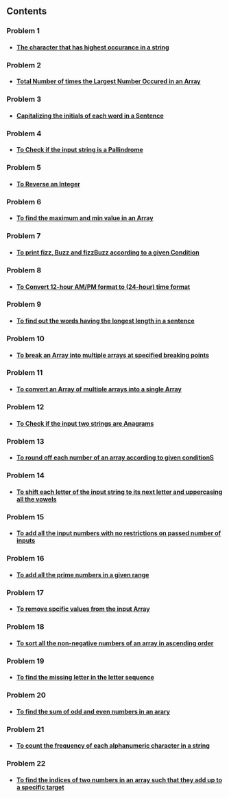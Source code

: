 ## Contents

### Problem 1

- #### [The character that has highest occurance in a string](https://github.com/payalpatra/Javascript_ProblemSolving/blob/master/maxChar.js)

### Problem 2

- #### [Total Number of times the Largest Number Occured in an Array](https://github.com/payalpatra/Javascript_ProblemSolving/blob/master/mode_of_maxNum.js)

### Problem 3

- #### [Capitalizing the initials of each word in a Sentence](https://github.com/payalpatra/Javascript_ProblemSolving/blob/master/capitalize_initials.js)

### Problem 4

- #### [To Check if the input string is a Pallindrome](https://github.com/payalpatra/Javascript_ProblemSolving/blob/master/isPallindrome.js)

### Problem 5

- #### [To Reverse an Integer](https://github.com/payalpatra/Javascript_ProblemSolving/blob/master/reverseInt.js)

### Problem 6

- #### [To find the maximum and min value in an Array](https://github.com/payalpatra/Javascript_ProblemSolving/blob/master/maxMin.js)

### Problem 7

- #### [To print fizz, Buzz and fizzBuzz according to a given Condition](https://github.com/payalpatra/Javascript_ProblemSolving/blob/master/fizzBuzz.js)

### Problem 8

- #### [To Convert 12-hour AM/PM format to (24-hour) time format](https://github.com/payalpatra/Javascript_ProblemSolving/blob/master/timeConversion.js)

### Problem 9

- #### [To find out the words having the longest length in a sentence](https://github.com/payalpatra/Javascript_ProblemSolving/blob/master/longestWord.js)

### Problem 10

- #### [To break an Array into multiple arrays at specified breaking points](https://github.com/payalpatra/Javascript_ProblemSolving/blob/master/breakArray.js)

### Problem 11

- #### [To convert an Array of multiple arrays into a single Array](https://github.com/payalpatra/Javascript_ProblemSolving/blob/master/flatArray.js)

### Problem 12

- #### [To Check if the input two strings are Anagrams](https://github.com/payalpatra/Javascript_ProblemSolving/blob/master/isAnagram.js)

### Problem 13

- #### [To round off each number of an array according to given conditionS](https://github.com/payalpatra/Javascript_ProblemSolving/blob/master/roundOffArray.js)

### Problem 14

- #### [To shift each letter of the input string to its next letter and uppercasing all the vowels](https://github.com/payalpatra/Javascript_ProblemSolving/blob/master/shiftLetters.js)

### Problem 15

- #### [To add all the input numbers with no restrictions on passed number of inputs](https://github.com/payalpatra/Javascript_ProblemSolving/blob/master/sumAll.js)

### Problem 16

- #### [To add all the prime numbers in a given range](https://github.com/payalpatra/Javascript_ProblemSolving/blob/master/addAllPrime.js)

### Problem 17

- #### [To remove spcific values from the input Array](https://github.com/payalpatra/Javascript_ProblemSolving/blob/master/filterArray.js)

### Problem 18

- #### [To sort all the non-negative numbers of an array in ascending order ](https://github.com/payalpatra/Javascript_ProblemSolving/blob/master/sortByType.js)

### Problem 19

- #### [ To find the missing letter in the letter sequence](https://github.com/payalpatra/Javascript_ProblemSolving/blob/master/missingLetter.js)

### Problem 20

- #### [To find the sum of odd and even numbers in an arary](https://github.com/payalpatra/Javascript_ProblemSolving/blob/master/evenOddSums.js)

### Problem 21

- #### [To count the frequency of each alphanumeric character in a string ](https://github.com/payalpatra/Javascript_ProblemSolving/blob/master/charCount.js)

### Problem 22

- #### [To find the indices of two numbers in an array such that they add up to a specific target](https://github.com/payalpatra/Javascript_ProblemSolving/blob/master/twoSum.js)

